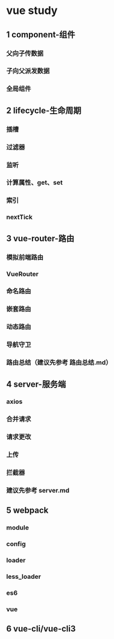 # vue study
## 1 component-组件
### 父向子传数据
### 子向父派发数据
### 全局组件

## 2 lifecycle-生命周期
### 插槽
### 过滤器
### 监听
### 计算属性、get、set
### 索引
### nextTick

## 3 vue-router-路由
### 模拟前端路由
### VueRouter
### 命名路由
### 嵌套路由
### 动态路由
### 导航守卫
### 路由总结（建议先参考 路由总结.md）

## 4 server-服务端
### axios
### 合并请求
### 请求更改
### 上传
### 拦截器
### 建议先参考 server.md

## 5 webpack
### module
### config
### loader
### less_loader
### es6
### vue

## 6 vue-cli/vue-cli3